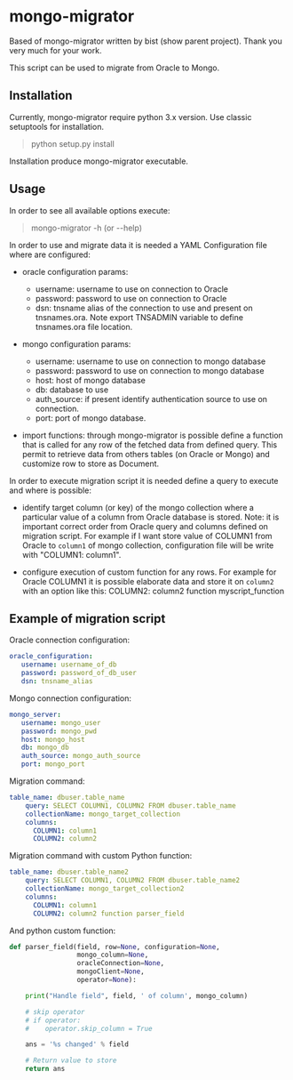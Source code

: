mongo-migrator
==============

Based of mongo-migrator written by bist (show parent project).
Thank you very much for your work.

This script can be used to migrate from Oracle to Mongo.

Installation
-------------

Currently, mongo-migrator require python 3.x version.
Use classic setuptools for installation.

>  python setup.py install

Installation produce mongo-migrator executable.

Usage
------

In order to see all available options execute:

> mongo-migrator -h (or --help)

In order to use and migrate data it is needed a YAML Configuration file where are configured:

* oracle configuration params:
    - username: username to use on connection to Oracle
    - password: password to use on connection to Oracle
    - dsn: tnsname alias of the connection to use and present on tnsnames.ora. Note export TNSADMIN variable to define tnsnames.ora file location.

* mongo configuration params:
    - username: username to use on connection to mongo database
    - password: password to use on connection to mongo database
    - host: host of mongo database
    - db: database to use
    - auth_source: if present identify authentication source to use on connection.
    - port: port of mongo database.

* import functions: through mongo-migrator is possible define a function that is called for any row of the fetched data from defined query. This permit to retrieve data from others tables (on Oracle or Mongo) and customize row to store as Document.

In order to execute migration script it is needed define a query to execute and where is possible:

* identify target column (or key) of the mongo collection where a particular value of a column from Oracle database is stored. Note: it is important correct order from Oracle query and columns defined on migration script. For example if I want store value of COLUMN1 from Oracle to `column1` of mongo collection, configuration file will be write with "COLUMN1: column1".

* configure execution of custom function for any rows. For example for Oracle COLUMN1 it is possible elaborate data and store it on `column2` with an option like this:
        COLUMN2: column2 function myscript_function


Example of migration script
----------------------------

Oracle connection configuration:

````yaml
oracle_configuration:
   username: username_of_db
   password: password_of_db_user
   dsn: tnsname_alias
````

Mongo connection configuration:

````yaml
mongo_server:
   username: mongo_user
   password: mongo_pwd
   host: mongo_host
   db: mongo_db
   auth_source: mongo_auth_source
   port: mongo_port
````

Migration command:

````yaml
table_name: dbuser.table_name
    query: SELECT COLUMN1, COLUMN2 FROM dbuser.table_name
    collectionName: mongo_target_collection
    columns:
      COLUMN1: column1
      COLUMN2: column2
````

Migration command with custom Python function:

````yaml
table_name: dbuser.table_name2
    query: SELECT COLUMN1, COLUMN2 FROM dbuser.table_name2
    collectionName: mongo_target_collection2
    columns:
      COLUMN1: column1
      COLUMN2: column2 function parser_field
````

And python custom function:

````python
def parser_field(field, row=None, configuration=None,
                 mongo_column=None,
                 oracleConnection=None,
                 mongoClient=None,
                 operator=None):

    print("Handle field", field, ' of column', mongo_column)

    # skip operator
    # if operator:
    #    operator.skip_column = True

    ans = '%s changed' % field

    # Return value to store
    return ans
````
